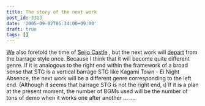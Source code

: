 ```yaml
---
title: The story of the next work
post_id: 3313
date: '2005-09-02T05:34:00+09:00'
draft: true
tags: []
---
```


[We](https://danmaq.com/!/thA/) also foretold the time of [Seijo Castle](https://danmaq.com/!/thA/) , but the next work will [depart](https://danmaq.com/!/thA/) from the barrage style once. Because I think that it will become quite different genre. If it is analogous to the right end within the framework of a broad sense that STG is a vertical barrage STG like Kagami Town - Ei Night Absence, the next work will be a different genre corresponding to the left end. (Although it seems that barrage STG is not the right end, ι) If it is a plan at the present moment, the number of BGMs used will be the number of tons of demo when it works one after another ... ....

